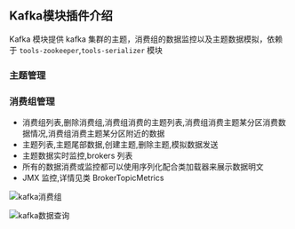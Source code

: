## Kafka模块插件介绍 

Kafka 模块提供 kafka 集群的主题，消费组的数据监控以及主题数据模拟，依赖于 `tools-zookeeper`,`tools-serializer` 模块

### 主题管理

### 消费组管理

* 消费组列表,删除消费组,消费组消费的主题列表,消费组消费主题某分区消费数据情况,消费组消费主题某分区附近的数据
* 主题列表,主题尾部数据,创建主题,删除主题,模拟数据发送
* 主题数据实时监控,brokers 列表
* 所有的数据消费或监控都可以使用序列化配合类加载器来展示数据明文
* JMX 监控,详情见类 BrokerTopicMetrics 

![kafka消费组](../../../../images/kafka消费组.png)

![kafka数据查询](../../../../images/kafka数据查询.png)